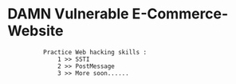 # DAMN Vulnerable E-Commerce-Website
              Practice Web hacking skills :
                  1 >> SSTI
                  2 >> PostMessage
                  3 >> More soon......
